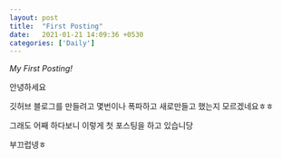```yaml
---
layout: post
title:  "First Posting"
date:   2021-01-21 14:09:36 +0530
categories: ['Daily']
---
```


*My First Posting!*

안녕하세요

깃허브 블로그를 만들려고 몇번이나 폭파하고 새로만들고 했는지 모르겠네요ㅎㅎ

그래도 어째 하다보니 이렇게 첫 포스팅을 하고 있습니당

부끄럽넹ㅎ